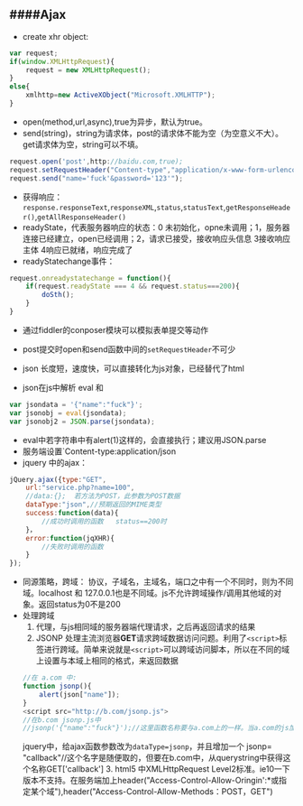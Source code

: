 ####Ajax
---

+ create xhr object:

```js
var request;
if(window.XMLHttpRequest){
    request = new XMLHttpRequest();
}
else{
    xmlhttp=new ActiveXObject("Microsoft.XMLHTTP");
}
```

+ open(method,url,async),true为异步，默认为true。
+ send(string)，string为请求体，post的请求体不能为空（为空意义不大）。get请求体为空，string可以不填。
```js
request.open('post',http://baidu.com,true);
request.setRequestHeader("Content-type","application/x-www-form-urlencoded");//表单
request.send("name='fuck'&password='123'");
```
+ 获得响应：`response.responseText`,`responseXML`,`status`,`statusText`,`getResponseHeader()`,`getAllResponseHeader()`
+ readyState，代表服务器响应的状态：0 未初始化，opne未调用；1，服务器连接已经建立，open已经调用；2，请求已接受，接收响应头信息 3接收响应主体 4响应已就绪，响应完成了
+ readyStatechange事件：
```js
request.onreadystatechange = function(){
    if(request.readyState === 4 && request.status===200){
        doSth();
    }
}
```
+ 通过fiddler的conposer模块可以模拟表单提交等动作
+ post提交时open和send函数中间的`setRequestHeader`不可少

+ json 长度短，速度快，可以直接转化为js对象，已经替代了html
+ json在js中解析 eval 和
```js
var jsondata = '{"name":"fuck"}';
var jsonobj = eval(jsondata);
var jsonobj2 = JSON.parse(jsondata);
```
+ eval中若字符串中有alert(1)这样的，会直接执行；建议用JSON.parse
+ 服务端设置`Content-type:application/json
+ jquery 中的ajax：
```js
jQuery.ajax({type:"GET",
    url:"service.php?name=100",
    //data:{};  若方法为POST，此参数为POST数据
    dataType:"json",//预期返回的MIME类型
    success:function(data){
        //成功时调用的函数   status==200时
    }，
    error:function(jqXHR){
        //失败时调用的函数
    }
});
```
+ 同源策略，跨域： 协议，子域名，主域名，端口之中有一个不同时，则为不同域。localhost 和 127.0.0.1也是不同域。js不允许跨域操作/调用其他域的对象。返回status为0不是200
+ 处理跨域
    1. 代理，与js相同域的服务器端代理请求，之后再返回请求的结果
    2. JSONP 处理主流浏览器**GET**请求跨域数据访问问题。利用了`<script>`标签进行跨域。简单来说就是`<script>`可以跨域访问脚本，所以在不同的域上设置与本域上相同的格式，来返回数据
    ```js
    //在 a.com 中:
    function jsonp(){
        alert(json["name"]);
    }
    <script src="http://b.com/jsonp.js">
    //在b.com jsonp.js中
    //jsonp('{"name":"fuck"}');//这里函数名称要与a.com上的一样。当a.com的js加载了b.com/json.js，就相当于调用了jsonp('{"name":"fuck"}')这个函数，实现了数据传递
    ```
    jquery中，给ajax函数参数改为`dataType=jsonp`，并且增加一个 jsonp= "callback"//这个名字是随便取的，但要在b.com中，从querystring中获得这个名称GET['callback']
    3. html5 中XMLHttpRequest Level2标准。ie10一下版本不支持。在服务端加上header("Access-Control-Allow-Oringin':*或指定某个域"),header("Access-Control-Allow-Methods：POST，GET")